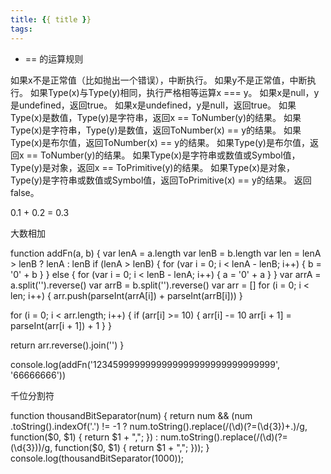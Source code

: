 ```yaml
---
title: {{ title }}
tags:
---
```


- == 的运算规则

如果x不是正常值（比如抛出一个错误），中断执行。
如果y不是正常值，中断执行。
如果Type(x)与Type(y)相同，执行严格相等运算x === y。
如果x是null，y是undefined，返回true。
如果x是undefined，y是null，返回true。
如果Type(x)是数值，Type(y)是字符串，返回x == ToNumber(y)的结果。
如果Type(x)是字符串，Type(y)是数值，返回ToNumber(x) == y的结果。
如果Type(x)是布尔值，返回ToNumber(x) == y的结果。
如果Type(y)是布尔值，返回x == ToNumber(y)的结果。
如果Type(x)是字符串或数值或Symbol值，Type(y)是对象，返回x == ToPrimitive(y)的结果。
如果Type(x)是对象，Type(y)是字符串或数值或Symbol值，返回ToPrimitive(x) == y的结果。
返回false。

0.1 + 0.2 = 0.3

大数相加

function addFn(a, b) {
   var lenA = a.length
   var lenB = b.length
   var len = lenA > lenB ? lenA : lenB
   if (lenA > lenB) {
     for (var i = 0; i < lenA - lenB; i++) {
       b = '0' + b
     }
   } else {
     for (var i = 0; i < lenB - lenA; i++) {
       a = '0' + a
     }
   }
   var arrA = a.split('').reverse()
   var arrB = b.split('').reverse()
   var arr = []
   for (i = 0; i < len; i++) {
     arr.push(parseInt(arrA[i]) + parseInt(arrB[i]))
   }

   for (i = 0; i < arr.length; i++) {
     if (arr[i] >= 10) {
       arr[i] -= 10
       arr[i + 1] = parseInt(arr[i + 1]) + 1
     }
   }

   return arr.reverse().join('')
 }


 console.log(addFn('1234599999999999999999999999999999', '66666666'))


 千位分割符


function thousandBitSeparator(num) {
  return num && (num
    .toString().indexOf('.') != -1 ? num.toString().replace(/(\d)(?=(\d{3})+\.)/g, function($0, $1) {
      return $1 + ",";
    }) : num.toString().replace(/(\d)(?=(\d{3}))/g, function($0, $1) {
      return $1 + ",";
    }));
}
console.log(thousandBitSeparator(1000));
